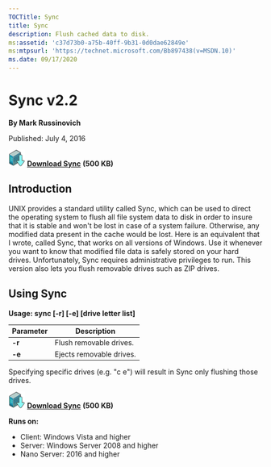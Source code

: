 ```yaml
--- 
TOCTitle: Sync
title: Sync
description: Flush cached data to disk.
ms:assetid: 'c37d73b0-a75b-40ff-9b31-0d0dae62849e'
ms:mtpsurl: 'https://technet.microsoft.com/Bb897438(v=MSDN.10)'
ms.date: 09/17/2020
---
```


Sync v2.2
=========

**By Mark Russinovich**

Published: July 4, 2016

[![Download](media/shared/Download_sm.png)](https://download.sysinternals.com/files/Sync.zip) [**Download Sync**](https://download.sysinternals.com/files/Sync.zip)  **(500 KB)**


## Introduction

UNIX provides a standard utility called Sync, which can be used to
direct the operating system to flush all file system data to disk in
order to insure that it is stable and won't be lost in case of a system
failure. Otherwise, any modified data present in the cache would be
lost. Here is an equivalent that I wrote, called Sync, that works on all
versions of Windows. Use it whenever you want to know that modified file
data is safely stored on your hard drives. Unfortunately, Sync requires
administrative privileges to run. This version also lets you flush
removable drives such as ZIP drives.

## Using Sync

**Usage: sync \[-r\] \[-e\] \[drive letter list\]**

|Parameter  |Description  |
|---------|---------|
|  **-r** |  Flush removable drives. |
|  **-e** |  Ejects removable drives. |


Specifying specific drives (e.g. "c e") will result in Sync only
flushing those drives.

[![Download](media/shared/Download_sm.png)](https://download.sysinternals.com/files/Sync.zip) [**Download Sync**](https://download.sysinternals.com/files/Sync.zip)  **(500 KB)**

**Runs on:**

-   Client: Windows Vista and higher
-   Server: Windows Server 2008 and higher
-   Nano Server: 2016 and higher
